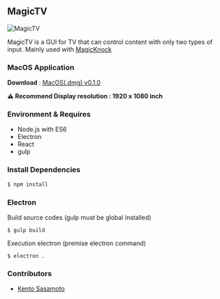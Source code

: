 ## MagicTV

![MagicTV](https://gyazo.com/b4520fce76950b75a9dd1e8645fdc69b.png)

MagicTV is a GUI for TV that can control content with only two types of input.
Mainly used with [MagicKnock](http://magicknock.com/)

### MacOS Application

**Download** : [MacOS(.dmg) v0.1.0](https://drive.google.com/open?id=0BzQJNUZ8SSLFQVdibWplUlMxc2M)

**⚠️ Recommend Display resolution : 1920 x 1080 inch**

### Environment & Requires

- Node.js with ES6
- Electron
- React
- gulp

### Install Dependencies

```bash
$ npm install
```

### Electron

Build source codes (gulp must be global installed)
```
$ gulp build
```

Execution electron (premise electron command)
```
$ electron .
```

### Contributors

- [Kento Sasamoto](https://github.com/kentosasa)
